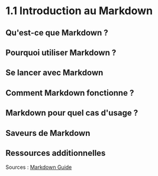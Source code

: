# 1.1 Introduction au Markdown


## Qu'est-ce que Markdown ?


## Pourquoi utiliser Markdown ?


## Se lancer avec Markdown


## Comment Markdown fonctionne ?


## Markdown pour quel cas d'usage ?


## Saveurs de Markdown 


## Ressources additionnelles



Sources : [Markdown Guide](https://www.markdownguide.org/getting-started/)

